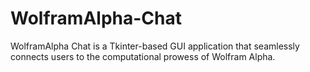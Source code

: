 # WolframAlpha-Chat
WolframAlpha Chat is a Tkinter-based GUI application that seamlessly connects users to the computational prowess of Wolfram Alpha.
